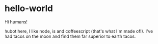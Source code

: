 # hello-world

Hi humans!

hubot here, I like node, is and coffeescript (that's what I'm made of!).
I've had tacos on the moon and find them far superior to earth tacos.
